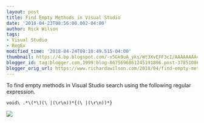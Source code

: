 ```yaml
---
layout: post
title: Find Empty Methods in Visual Studio
date: '2018-04-23T08:56:00.002-04:00'
author: Rick Wilson
tags:
- Visual Studio
- RegEx
modified_time: '2018-04-24T09:10:49.515-04:00'
thumbnail: https://4.bp.blogspot.com/-x5Gk9uA_yks/Wt3XvEFF3cI/AAAAAAAA4Ao/CBgsEdpHkukpRHptFnwE-KQkb3Fjnj46QCLcBGAs/s72-c/RegularExpressionEmptyMethods.png
blogger_id: tag:blogger.com,1999:blog-8675696861245191896.post-3785108659158253763
blogger_orig_url: https://www.richardawilson.com/2018/04/find-empty-methods-in-visual-studio.html
---
```


To find empty methods in Visual Studio search using the following regular expression.

    void\ .*\(*\)(\ |(\r\n))*{(\ |(\r\n))*}
    
    

[![](https://4.bp.blogspot.com/-x5Gk9uA_yks/Wt3XvEFF3cI/AAAAAAAA4Ao/CBgsEdpHkukpRHptFnwE-KQkb3Fjnj46QCLcBGAs/s320/RegularExpressionEmptyMethods.png)](https://4.bp.blogspot.com/-x5Gk9uA_yks/Wt3XvEFF3cI/AAAAAAAA4Ao/CBgsEdpHkukpRHptFnwE-KQkb3Fjnj46QCLcBGAs/s1600/RegularExpressionEmptyMethods.png)

